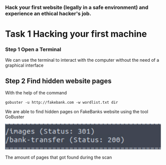 ### Hack your first website (legally in a safe environment) and experience an ethical hacker's job.

# Task 1 Hacking your first machine

### Step 1 Open a Terminal

We can use the terminal to interact with the computer without the need of a graphical interface

## Step 2 Find hidden website pages

With the help of the command

	gobuster -u http://fakebank.com -w wordlist.txt dir

We are able to find hidden pages on FakeBanks website using the tool GoBuster

![](Amount%20of%20pages%20found.png)

The amount of pages that got found during the scan


